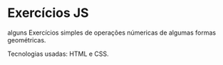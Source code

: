 # Exercícios JS

alguns Exercícios simples de operações númericas de algumas formas geométricas.

Tecnologias usadas: HTML e CSS. 
